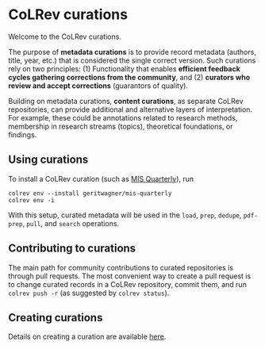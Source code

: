 # CoLRev curations

Welcome to the CoLRev curations.

The purpose of **metadata curations** is to provide record metadata (authors, title, year, etc.) that is considered the single correct version.
Such curations rely on two principles: (1) Functionality that enables **efficient feedback cycles gathering corrections from the community**, and (2) **curators who review and accept corrections** (guarantors of quality).

Building on metadata curations, **content curations**, as separate CoLRev repositories, can provide additional and alternative layers of interpretation. For example, these could be annotations related to research methods, membership in research streams (topics), theoretical foundations, or findings.

## Using curations

To install a CoLRev curation (such as [MIS Quarterly](https://github.com/CoLRev-curations/mis-quarterly)), run

```
colrev env --install geritwagner/mis-quarterly
colrev env -i
```
With this setup, curated metadata will be used in the `load`, `prep`, `dedupe`, `pdf-prep`, `pull`, and `search` operations.

## Contributing to curations

The main path for community contributions to curated repositories is through pull requests.
The most convenient way to create a pull request is to change curated records in a CoLRev repository, commit them, and run `colrev push -r` (as suggested by `colrev status`).

## Creating curations

Details on creating a curation are available [here](https://github.com/CoLRev-Environment/colrev/blob/main/colrev/ops/built_in/review_types/curated_masterdata.md).
